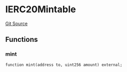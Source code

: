 # IERC20Mintable
[Git Source](https://github.com/Crossbell-Box/Crossbell-Contracts/blob/301046e95eacfa631ca751822adb220cbb30103a/contracts/interfaces/IERC20Mintable.sol)


## Functions
### mint


```solidity
function mint(address to, uint256 amount) external;
```

